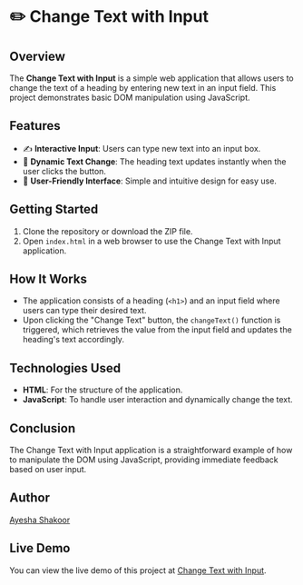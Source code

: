# ✏️ Change Text with Input

## Overview
The **Change Text with Input** is a simple web application that allows users to change the text of a heading by entering new text in an input field. This project demonstrates basic DOM manipulation using JavaScript.

## Features
- ✍️ **Interactive Input**: Users can type new text into an input box.
- 🔄 **Dynamic Text Change**: The heading text updates instantly when the user clicks the button.
- 🎉 **User-Friendly Interface**: Simple and intuitive design for easy use.

## Getting Started
1. Clone the repository or download the ZIP file.
2. Open `index.html` in a web browser to use the Change Text with Input application.

## How It Works
- The application consists of a heading (`<h1>`) and an input field where users can type their desired text.
- Upon clicking the "Change Text" button, the `changeText()` function is triggered, which retrieves the value from the input field and updates the heading's text accordingly.

## Technologies Used
- **HTML**: For the structure of the application.
- **JavaScript**: To handle user interaction and dynamically change the text.

## Conclusion
The Change Text with Input application is a straightforward example of how to manipulate the DOM using JavaScript, providing immediate feedback based on user input.

## Author
[Ayesha Shakoor](https://github.com/ashuu03449)

## Live Demo
You can view the live demo of this project at [Change Text with Input](https://js-assignments.vercel.app/).
